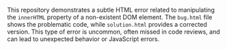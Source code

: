 This repository demonstrates a subtle HTML error related to manipulating the `innerHTML` property of a non-existent DOM element. The `bug.html` file shows the problematic code, while `solution.html` provides a corrected version.  This type of error is uncommon, often missed in code reviews, and can lead to unexpected behavior or JavaScript errors.